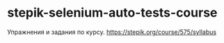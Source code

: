 # stepik-selenium-auto-tests-course
Упражнения и задания по курсу. 
https://stepik.org/course/575/syllabus
